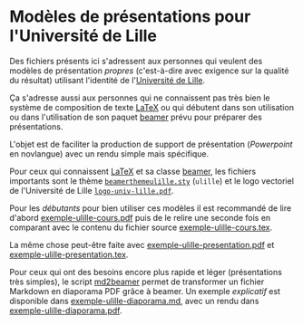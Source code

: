 # Modèles de présentations pour l'Université de Lille

Des fichiers présents ici s'adressent aux personnes qui veulent des modèles de
présentation *propres* (c'est-à-dire avec exigence sur la qualité du résultat)
utilisant l'identité de l'[Université de Lille](http://www.univ-lille.fr).

Ça s'adresse aussi aux personnes qui ne connaissent pas très bien le système
de composition de texte [LaTeX](https://www.latex-project.org) ou qui débutent
dans son utilisation ou dans l'utilisation de son paquet
[beamer](https://github.com/josephwright/beamer) prévu pour préparer des
présentations.

L'objet est de faciliter la production de support de présentation
(*Powerpoint* en novlangue) avec un rendu simple mais spécifique.

Pour ceux qui connaissent [LaTeX](http://www.latex-project.org) et sa classe
[beamer](https://github.com/josephwright/beamer), les fichiers importants sont
le thème [`beamerthemeulille.sty`](etc/beamerthemeulille.sty) (`ulille`) et le
logo vectoriel de l'Université de Lille
[`logo-univ-lille.pdf`](img/logo-univ-lille.pdf).

Pour les *débutants* pour bien utiliser ces modèles il est recommandé de lire
d'abord [exemple-ulille-cours.pdf](exemple-ulille-cours.pdf) puis de le relire
une seconde fois en comparant avec le contenu du fichier source
[exemple-ulille-cours.tex](exemple-ulille-cours.tex).

La même chose peut-être faite avec
[exemple-ulille-presentation.pdf](exemple-ulille-presentation.pdf) et
[exemple-ulille-presentation.tex](exemple-ulille-presentation.tex).

Pour ceux qui ont des besoins encore plus rapide et léger
(présentations très simples), le script [md2beamer](bin/md2beamer)
permet de transformer un fichier Markdown en diaporama PDF grâce à
beamer. Un exemple *explicatif* est disponible dans
[exemple-ulille-diaporama.md](exemple-ulille-diaporama.md), avec un
rendu dans
[exemple-ulille-diaporama.pdf](exemple-ulille-diaporama.pdf).
